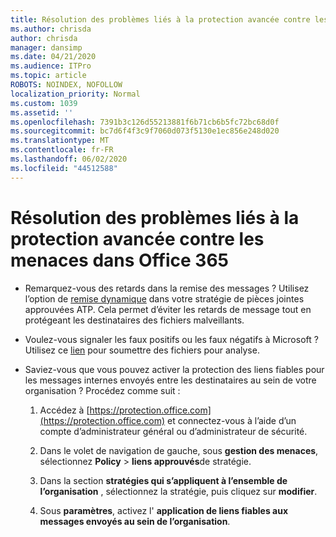 ```yaml
---
title: Résolution des problèmes liés à la protection avancée contre les menaces dans Office 365
ms.author: chrisda
author: chrisda
manager: dansimp
ms.date: 04/21/2020
ms.audience: ITPro
ms.topic: article
ROBOTS: NOINDEX, NOFOLLOW
localization_priority: Normal
ms.custom: 1039
ms.assetid: ''
ms.openlocfilehash: 7391b3c126d55213881f6b71cb6b5fc72bc68d0f
ms.sourcegitcommit: bc7d6f4f3c9f7060d073f5130e1ec856e248d020
ms.translationtype: MT
ms.contentlocale: fr-FR
ms.lasthandoff: 06/02/2020
ms.locfileid: "44512588"
---
```

# <a name="troubleshooting-office-365-advanced-threat-protection"></a>Résolution des problèmes liés à la protection avancée contre les menaces dans Office 365

- Remarquez-vous des retards dans la remise des messages ? Utilisez l’option de [remise dynamique](https://docs.microsoft.com/microsoft-365/security/office-365-security/dynamic-delivery-and-previewing) dans votre stratégie de pièces jointes approuvées ATP. Cela permet d’éviter les retards de message tout en protégeant les destinataires des fichiers malveillants.

- Voulez-vous signaler les faux positifs ou les faux négatifs à Microsoft ? Utilisez ce [lien](https://www.microsoft.com/wdsi/filesubmission/) pour soumettre des fichiers pour analyse.

- Saviez-vous que vous pouvez activer la protection des liens fiables pour les messages internes envoyés entre les destinataires au sein de votre organisation ? Procédez comme suit :

  1. Accédez à [https://protection.office.com](https://protection.office.com) et connectez-vous à l’aide d’un compte d’administrateur général ou d’administrateur de sécurité.

  2. Dans le volet de navigation de gauche, sous **gestion des menaces**, sélectionnez **Policy** \> **liens approuvés**de stratégie.

  3. Dans la section **stratégies qui s’appliquent à l’ensemble de l’organisation** , sélectionnez la stratégie, puis cliquez sur **modifier**.

  4. Sous **paramètres**, activez l' **application de liens fiables aux messages envoyés au sein de l’organisation**.
